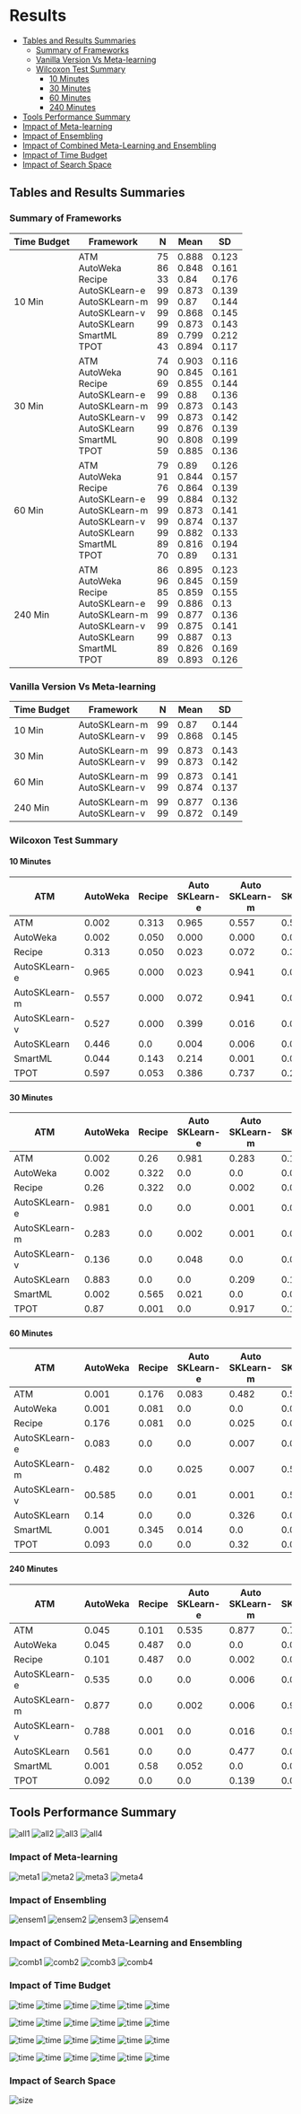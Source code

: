 
# Results
* [Tables and Results Summaries](#tables-and-results-summaries)
  * [Summary of Frameworks](#summary-of-frameworks)
  * [Vanilla Version Vs Meta-learning](#vanilla-version-vs-meta-learning)
  * [Wilcoxon Test Summary](#wilcoxon-test-summary)
    * [10  Minutes](#10-minutes)
    * [30  Minutes](#30-minutes)
    * [60  Minutes](#60-minutes)
    * [240  Minutes](#240-minutes)
* [Tools Performance Summary](tools-performance-summary)
* [Impact of Meta-learning](#impact-of-meta-learning)
* [Impact of Ensembling](#impact-of-ensembling)
* [Impact of Combined Meta-Learning and Ensembling](#impact-of-combined-meta-learning-and-ensembling)
* [Impact of Time Budget](#impact-of-time-budget)
* [Impact of Search Space](#impact-of-search-space)



## Tables and Results Summaries

### Summary of Frameworks

| Time Budget | Framework | N | Mean | SD |
|---|---|---|---|---|
| 10 Min | ATM <br> AutoWeka <br> Recipe <br> AutoSKLearn-e <br> AutoSKLearn-m <br> AutoSKLearn-v <br> AutoSKLearn <br> SmartML <br> TPOT | 75 <br> 86 <br>33 <br>99 <br>99<br> 99 <br>99<br> 89<br> 43 | 0.888 <br>0.848<br> 0.84 <br>0.873 <br>0.87<br> 0.868 <br> 0.873<br> 0.799 <br>0.894 | 0.123 <br>0.161<br> 0.176 <br>0.139<br> 0.144 <br>0.145<br> 0.143 <br>0.212 <br>0.117 |
| 30 Min | ATM <br> AutoWeka <br> Recipe <br> AutoSKLearn-e <br> AutoSKLearn-m <br> AutoSKLearn-v <br> AutoSKLearn <br> SmartML <br> TPOT | 74 <br>90<br> 69<br> 99<br> 99 <br>99 <br>99 <br>90<br> 59 | 0.903<br> 0.845<br> 0.855 <br>0.88 <br>0.873<br> 0.873 <br>0.876 <br>0.808<br> 0.885 | 0.116<br> 0.161<br> 0.144<br> 0.136 <br>0.143 <br>0.142 <br>0.139 <br>0.199 <br>0.136 |
| 60 Min | ATM <br> AutoWeka <br> Recipe <br> AutoSKLearn-e <br> AutoSKLearn-m <br> AutoSKLearn-v <br> AutoSKLearn <br> SmartML <br> TPOT | 79 <br>91 <br>76 <br>99<br> 99<br> 99<br> 99<br> 89<br> 70 | 0.89<br> 0.844 <br>0.864 <br>0.884<br> 0.873<br> 0.874 <br>0.882 <br>0.816 <br>0.89 | 0.126 <br>0.157 <br>0.139 <br>0.132<br> 0.141 <br>0.137 <br>0.133 <br>0.194 <br>0.131 |
| 240 Min | ATM <br> AutoWeka <br> Recipe <br> AutoSKLearn-e <br> AutoSKLearn-m <br> AutoSKLearn-v <br> AutoSKLearn <br> SmartML <br> TPOT | 86<br> 96<br> 85<br> 99 <br>99 <br>99<br> 99 <br>89 <br>89 | 0.895<br> 0.845<br> 0.859<br> 0.886<br> 0.877<br> 0.875<br> 0.887 <br>0.826<br> 0.893 | 0.123 <br>0.159<br> 0.155 <br>0.13 <br>0.136<br> 0.141<br> 0.13 <br>0.169 <br>0.126 |

### Vanilla Version Vs Meta-learning

| Time Budget | Framework  | N  | Mean | SD |
|---|---|---|---|---|
| 10 Min | AutoSKLearn-m  <br>AutoSKLearn-v | 99<br>99 | 0.87 <br>0.868 | 0.144 <br>0.145 |
| 30 Min | AutoSKLearn-m  <br>AutoSKLearn-v | 99<br>99 | 0.873 <br>0.873 | 0.143<br>0.142 |
| 60 Min | AutoSKLearn-m  <br>AutoSKLearn-v | 99<br>99 | 0.873<br>0.874 | 0.141<br>0.137 |
| 240 Min | AutoSKLearn-m  <br>AutoSKLearn-v | 99<br>99 | 0.877 <br>0.872 | 0.136<br>0.149 |

### Wilcoxon Test Summary

#### 10 Minutes

|ATM | AutoWeka | Recipe | Auto SKLearn-e | Auto SKLearn-m | Auto SKLearn-v | Auto SKLearn | SmartML | TPOT|
|---|---|---|---|---|---|---|---|---|
|ATM | 0.002 | 0.313 | 0.965 | 0.557 | 0.527 | 0.446 | 0.044 | 0.597|
|AutoWeka | 0.002 | 0.050 | 0.000 | 0.000 | 0.000 | 0.000 | 0.143 | 0.053|
|Recipe | 0.313 | 0.050 | 0.023 | 0.072 | 0.399 | 0.004 | 0.214 | 0.386|
|AutoSKLearn-e | 0.965 | 0.000 | 0.023 | 0.941 | 0.016 | 0.006 | 0.001 | 0.737|
|AutoSKLearn-m | 0.557 | 0.000 | 0.072 | 0.941 | 0.007 | 0.008 | 0.000 | 0.288|
|AutoSKLearn-v | 0.527 | 0.000 | 0.399 | 0.016 | 0.007 | 0.000 | 0.004 | 0.017|
|AutoSKLearn | 0.446 | 0.0 | 0.004 | 0.006 | 0.008 | 0.0 | 0.0 | 0.491|
|SmartML | 0.044 | 0.143 | 0.214 | 0.001 | 0.0 | 0.004 | 0.0 | 0.002|
|TPOT | 0.597 | 0.053 | 0.386 | 0.737 | 0.288 | 0.017 | 0.491 | 0.002|

#### 30 Minutes

|ATM | AutoWeka | Recipe | Auto SKLearn-e | Auto SKLearn-m | Auto SKLearn-v | Auto SKLearn | SmartML | TPOT|
|---|---|---|---|---|---|---|---|---|
|ATM | 0.002 | 0.26 | 0.981 | 0.283 | 0.136 | 0.883 | 0.002 | 0.87|
|AutoWeka | 0.002 | 0.322 | 0.0 | 0.0 | 0.0 | 0.0 | 0.565 | 0.001|
|Recipe | 0.26 | 0.322 | 0.0 | 0.002 | 0.048 | 0.0 | 0.021 | 0.0|
|AutoSKLearn-e | 0.981 | 0.0 | 0.0 | 0.001 | 0.0 | 0.209 | 0.0 | 0.917|
|AutoSKLearn-m | 0.283 | 0.0 | 0.002 | 0.001 | 0.093 | 0.137 | 0.0 | 0.124|
|AutoSKLearn-v | 0.136 | 0.0 | 0.048 | 0.0 | 0.093 | 0.002 | 0.007 | 0.002|
|AutoSKLearn | 0.883 | 0.0 | 0.0 | 0.209 | 0.137 | 0.002 | 0.0 | 0.137|
|SmartML | 0.002 | 0.565 | 0.021 | 0.0 | 0.0 | 0.007 | 0.0 | 0.0|
|TPOT | 0.87 | 0.001 | 0.0 | 0.917 | 0.124 | 0.002 | 0.137 | 0.0|

#### 60 Minutes

|ATM | AutoWeka | Recipe | Auto SKLearn-e | Auto SKLearn-m | Auto SKLearn-v | Auto SKLearn | SmartML | TPOT|
|---|---|---|---|---|---|---|---|---|
|ATM | 0.001 | 0.176 | 0.083 | 0.482 | 0.585 | 0.14 | 0.001 | 0.093|
|AutoWeka | 0.001 | 0.081 | 0.0 | 0.0 | 0.0 | 0.0 | 0.345 | 0.0|
|Recipe | 0.176 | 0.081 | 0.0 | 0.025 | 0.01 | 0.0 | 0.014 | 0.0|
|AutoSKLearn-e | 0.083 | 0.0 | 0.0 | 0.007 | 0.001 | 0.326 | 0.0 | 0.32|
|AutoSKLearn-m | 0.482 | 0.0 | 0.025 | 0.007 | 0.544 | 0.0 | 0.001 | 0.027|
|AutoSKLearn-v | 00.585 | 0.0 | 0.01 | 0.001 | 0.544 | 0.0 | 0.003 | 0.006|
|AutoSKLearn | 0.14 | 0.0 | 0.0 | 0.326 | 0.0 | 0.0 | 0.0 | 0.686|
|SmartML | 0.001 | 0.345 | 0.014 | 0.0 | 0.001 | 0.003 | 0.0 | 0.0|
|TPOT | 0.093 | 0.0 | 0.0 | 0.32 | 0.027 | 0.006 | 0.686 | 0.0|

#### 240 Minutes

|ATM | AutoWeka | Recipe | Auto SKLearn-e | Auto SKLearn-m | Auto SKLearn-v | Auto SKLearn | SmartML | TPOT|
|---|---|---|---|---|---|---|---|---|
|ATM | 0.045 | 0.101 | 0.535 | 0.877 | 0.788 | 0.561 | 0.001 | 0.092|
|AutoWeka | 0.045 | 0.487 | 0.0 | 0.0 | 0.001 | 0.0 | 0.58 | 0.0|
|Recipe | 0.101 | 0.487 | 0.0 | 0.002 | 0.0 | 0.0 | 0.052 | 0.0|
|AutoSKLearn-e | 0.535 | 0.0 | 0.0 | 0.006 | 0.016 | 0.477 | 0.0 | 0.139|
|AutoSKLearn-m | 0.877 | 0.0 | 0.002 | 0.006 | 0.957 | 0.0 | 0.0 | 0.001|
|AutoSKLearn-v | 0.788 | 0.001 | 0.0 | 0.016 | 0.957 | 0.0 | 0.0 | 0.0|
|AutoSKLearn | 0.561 | 0.0 | 0.0 | 0.477 | 0.0 | 0.0 | 0.0 | 0.156|
|SmartML | 0.001 | 0.58 | 0.052 | 0.0 | 0.0 | 0.0 | 0.0 | 0.0|
|TPOT | 0.092 | 0.0 | 0.0 | 0.139 | 0.001 | 0.0 | 0.156 | 0.0|

## Tools Performance Summary

![all1](https://raw.githubusercontent.com/DataSystemsGroupUT/AutoMLBenchmarking/master/docs/data/all/001SuccessRateAll.png?token=ABVXF3UEUELS3V2WHMHMCNC6PSP5K)
![all2](https://raw.githubusercontent.com/DataSystemsGroupUT/AutoMLBenchmarking/master/docs/data/all/002BestPerformanceAll.png?token=ABVXF3UWZPF5WZFEZY3XKU26PSQOM)
![all3](https://raw.githubusercontent.com/DataSystemsGroupUT/AutoMLBenchmarking/master/docs/data/all/003WorstPerformanceAll.png?token=ABVXF3WSYE3I67I2ZZRELTC6PSQSI)
![all4](https://raw.githubusercontent.com/DataSystemsGroupUT/AutoMLBenchmarking/master/docs/data/all/004BestTimeBudgetsAll.png?token=ABVXF3QRTGWNGPSMCMF2G5S6PSQV2)


### Impact of Meta-learning
![meta1](https://raw.githubusercontent.com/DataSystemsGroupUT/AutoMLMicroAnalysis/master/docs/data/006MetaLearningEffectAll10min.png)
![meta2](https://raw.githubusercontent.com/DataSystemsGroupUT/AutoMLMicroAnalysis/master/docs/data/007MetaLearningEffectAll30min.png)
![meta3](https://raw.githubusercontent.com/DataSystemsGroupUT/AutoMLMicroAnalysis/master/docs/data/008MetaLearningEffectAll60min.png)
![meta4](https://raw.githubusercontent.com/DataSystemsGroupUT/AutoMLMicroAnalysis/master/docs/data/009MetaLearningEffectAll4hours.png)


### Impact of Ensembling
![ensem1](https://raw.githubusercontent.com/DataSystemsGroupUT/AutoMLMicroAnalysis/master/docs/data/011EnsemblingEffectAll10min.png)
![ensem2](https://raw.githubusercontent.com/DataSystemsGroupUT/AutoMLMicroAnalysis/master/docs/data/012EnsemblingEffectAll30min.png)
![ensem3](https://raw.githubusercontent.com/DataSystemsGroupUT/AutoMLMicroAnalysis/master/docs/data/013EnsemblingEffectAll60min.png)
![ensem4](https://raw.githubusercontent.com/DataSystemsGroupUT/AutoMLMicroAnalysis/master/docs/data/bench_figs/Effect_of_Ensembling_(4_Hours).png)

### Impact of Combined Meta-Learning and Ensembling
![comb1](https://raw.githubusercontent.com/DataSystemsGroupUT/AutoMLMicroAnalysis/master/docs/data/bench_figs/Effect_of_Combined_Meta-Learning_and_Ensembling._(10_Min).png)
![comb2](https://raw.githubusercontent.com/DataSystemsGroupUT/AutoMLMicroAnalysis/master/docs/data/bench_figs/Effect_of_Combined_Meta-Learning_and_Ensembling._(30_Min).png)
![comb3](https://raw.githubusercontent.com/DataSystemsGroupUT/AutoMLMicroAnalysis/master/docs/data/bench_figs/Effect_of_Combined_Meta-Learning_and_Ensembling._(60_Min).png)
![comb4](https://raw.githubusercontent.com/DataSystemsGroupUT/AutoMLMicroAnalysis/master/docs/data/bench_figs/Effect_of_Combined_Meta-Learning_and_Ensembling._(4_Hourse).png)
### Impact of Time Budget
![time](https://raw.githubusercontent.com/DataSystemsGroupUT/AutoMLMicroAnalysis/master/docs/data/bench_figs/Effect_of_time_budget_Increasing_for_AutoSKLearn_(30_Min-10_Min).png)
![time](https://raw.githubusercontent.com/DataSystemsGroupUT/AutoMLMicroAnalysis/master/docs/data/bench_figs/Effect_of_time_budget_Increasing_for_AutoSKLearn_(60_Min-10_Min).png)
![time](https://raw.githubusercontent.com/DataSystemsGroupUT/AutoMLMicroAnalysis/master/docs/data/bench_figs/Effect_of_time_budget_Increasing_for_AutoSKLearn_(4_Hours-10_Min).png)
![time](https://raw.githubusercontent.com/DataSystemsGroupUT/AutoMLMicroAnalysis/master/docs/data/bench_figs/Effect_of_time_budget_Increasing_for_AutoSKLearn_(60_Min-30_Min).png)
![time](https://raw.githubusercontent.com/DataSystemsGroupUT/AutoMLMicroAnalysis/master/docs/data/bench_figs/Effect_of_time_budget_Increasing_for_AutoSKLearn_(4_Hours-30_Min).png)
![time](https://raw.githubusercontent.com/DataSystemsGroupUT/AutoMLMicroAnalysis/master/docs/data/bench_figs/Effect_of_time_budget_Increasing_for_AutoSKLearn_(4_Hours-60_Min).png)

![time](https://raw.githubusercontent.com/DataSystemsGroupUT/AutoMLMicroAnalysis/master/docs/data/bench_figs/Effect_of_time_budget_Increasing_for_AutoSKLearn-m_(30_Min-10_Min).png)
![time](https://raw.githubusercontent.com/DataSystemsGroupUT/AutoMLMicroAnalysis/master/docs/data/bench_figs/Effect_of_time_budget_Increasing_for_AutoSKLearn-m_(60_Min-10_Min).png)
![time](https://raw.githubusercontent.com/DataSystemsGroupUT/AutoMLMicroAnalysis/master/docs/data/bench_figs/Effect_of_time_budget_Increasing_for_AutoSKLearn-m_(4_Hours-10_Min).png)
![time](https://raw.githubusercontent.com/DataSystemsGroupUT/AutoMLMicroAnalysis/master/docs/data/bench_figs/Effect_of_time_budget_Increasing_for_AutoSKLearn-m_(60_Min-30_Min).png)
![time](https://raw.githubusercontent.com/DataSystemsGroupUT/AutoMLMicroAnalysis/master/docs/data/bench_figs/Effect_of_time_budget_Increasing_for_AutoSKLearn-m_(4_Hours-30_Min).png)
![time](https://raw.githubusercontent.com/DataSystemsGroupUT/AutoMLMicroAnalysis/master/docs/data/bench_figs/Effect_of_time_budget_Increasing_for_AutoSKLearn-m_(4_Hours-60_Min).png)


![time](https://raw.githubusercontent.com/DataSystemsGroupUT/AutoMLMicroAnalysis/master/docs/data/bench_figs/Effect_of_time_budget_Increasing_for_AutoSKLearn-e_(30_Min-10_Min).png)
![time](https://raw.githubusercontent.com/DataSystemsGroupUT/AutoMLMicroAnalysis/master/docs/data/bench_figs/Effect_of_time_budget_Increasing_for_AutoSKLearn-e_(60_Min-10_Min).png)
![time](https://raw.githubusercontent.com/DataSystemsGroupUT/AutoMLMicroAnalysis/master/docs/data/bench_figs/Effect_of_time_budget_Increasing_for_AutoSKLearn-e_(4_Hours-10_Min).png)
![time](https://raw.githubusercontent.com/DataSystemsGroupUT/AutoMLMicroAnalysis/master/docs/data/bench_figs/Effect_of_time_budget_Increasing_for_AutoSKLearn-e_(60_Min-30_Min).png)
![time](https://raw.githubusercontent.com/DataSystemsGroupUT/AutoMLMicroAnalysis/master/docs/data/bench_figs/Effect_of_time_budget_Increasing_for_AutoSKLearn-e_(4_Hours-30_Min).png)
![time](https://raw.githubusercontent.com/DataSystemsGroupUT/AutoMLMicroAnalysis/master/docs/data/bench_figs/Effect_of_time_budget_Increasing_for_AutoSKLearn-e_(4_Hours-60_Min).png)

![time](https://raw.githubusercontent.com/DataSystemsGroupUT/AutoMLMicroAnalysis/master/docs/data/bench_figs/Effect_of_time_budget_Increasing_for_AutoSKLearn-v_(30_Min-10_Min).png)
![time](https://raw.githubusercontent.com/DataSystemsGroupUT/AutoMLMicroAnalysis/master/docs/data/bench_figs/Effect_of_time_budget_Increasing_for_AutoSKLearn-v_(60_Min-10_Min).png)
![time](https://raw.githubusercontent.com/DataSystemsGroupUT/AutoMLMicroAnalysis/master/docs/data/bench_figs/Effect_of_time_budget_Increasing_for_AutoSKLearn-v_(4_Hours-10_Min).png)
![time](https://raw.githubusercontent.com/DataSystemsGroupUT/AutoMLMicroAnalysis/master/docs/data/bench_figs/Effect_of_time_budget_Increasing_for_AutoSKLearn-v_(60_Min-30_Min).png)
![time](https://raw.githubusercontent.com/DataSystemsGroupUT/AutoMLMicroAnalysis/master/docs/data/bench_figs/Effect_of_time_budget_Increasing_for_AutoSKLearn-v_(4_Hours-30_Min).png)
![time](https://raw.githubusercontent.com/DataSystemsGroupUT/AutoMLMicroAnalysis/master/docs/data/bench_figs/Effect_of_time_budget_Increasing_for_AutoSKLearn-v_(4_Hours-60_Min).png)
### Impact of Search Space
![size](https://raw.githubusercontent.com/DataSystemsGroupUT/AutoMLMicroAnalysis/master/docs/data/Accuracyfcand3cfor30minutes.png)

